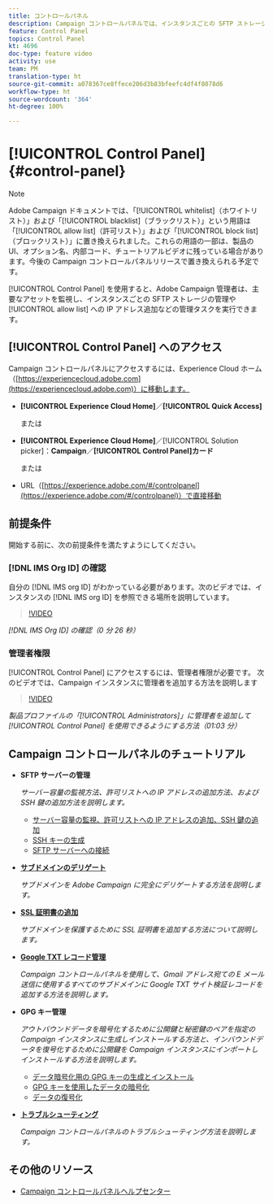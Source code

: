 ```yaml
---
title: コントロールパネル
description: Campaign コントロールパネルでは、インスタンスごとの SFTP ストレージと許可リストの IP アドレスを監視および管理できます。
feature: Control Panel
topics: Control Panel
kt: 4696
doc-type: feature video
activity: use
team: PM
translation-type: ht
source-git-commit: a078367ce8ffece206d3b83bfeefc4df4f8078d6
workflow-type: ht
source-wordcount: '364'
ht-degree: 100%

---
```



# [!UICONTROL Control Panel] {#control-panel}

>[!NOTE]
>
>Adobe Campaign ドキュメントでは、「[!UICONTROL whitelist]（ホワイトリスト）」および「[!UICONTROL blacklist]（ブラックリスト）」という用語は「[!UICONTROL allow list]（許可リスト）」および「[!UICONTROL block list]（ブロックリスト）」に置き換えられました。これらの用語の一部は、製品の UI、オプション名、内部コード、チュートリアルビデオに残っている場合があります。今後の Campaign コントロールパネルリリースで置き換えられる予定です。

[!UICONTROL Control Panel] を使用すると、Adobe Campaign 管理者は、主要なアセットを監視し、インスタンスごとの SFTP ストレージの管理や [!UICONTROL allow list] への IP アドレス追加などの管理タスクを実行できます。

## [!UICONTROL Control Panel] へのアクセス

Campaign コントロールパネルにアクセスするには、Experience Cloud ホーム（[https://experiencecloud.adobe.com](https://experiencecloud.adobe.com)）に移動します。

* **[!UICONTROL Experience Cloud Home]**／**[!UICONTROL Quick Access]**

   または
* **[!UICONTROL Experience Cloud Home]**／[!UICONTROL Solution picker]：**Campaign**／**[!UICONTROL Control Panel]カード**

   または

* URL（[https://experience.adobe.com/#/controlpanel](https://experience.adobe.com/#/controlpanel)）で直接移動

## 前提条件

開始する前に、次の前提条件を満たすようにしてください。

### [!DNL IMS Org ID] の確認

自分の [!DNL IMS org ID] がわかっている必要があります。次のビデオでは、インスタンスの [!DNL IMS org ID] を参照できる場所を説明しています。

>[!VIDEO](https://video.tv.adobe.com/v/27183?quality=12&captions=jpn)

*[!DNL IMS Org ID] の確認（0 分 26 秒）*

### 管理者権限

[!UICONTROL Control Panel] にアクセスするには、管理者権限が必要です。
次のビデオでは、Campaign インスタンスに管理者を追加する方法を説明します

>[!VIDEO](https://video.tv.adobe.com/v/27147?quality=12&captions=jpn)

*製品プロファイルの「[!UICONTROL Administrators]」に管理者を追加して [!UICONTROL Control Panel] を使用できるようにする方法（01:03 分）*

## Campaign コントロールパネルのチュートリアル

* **SFTP サーバーの管理**

   *サーバー容量の監視方法、許可リストへの IP アドレスの追加方法、および SSH 鍵の追加方法を説明します。*

   * [サーバー容量の監視、許可リストへの IP アドレスの追加、SSH 鍵の追加](/help/administrating/control-panel/monitoring-server-capacity-allow-listing-adding-ssh-key.md)
   * [SSH キーの生成](/help/administrating/control-panel/generate-ssh-key.md)
   * [SFTP サーバーへの接続](/help/administrating/control-panel/connect-to-sftp-server.md)
* **[サブドメインのデリゲート](/help/administrating/control-panel/subdomain-delegation.md)**

   *サブドメインを Adobe Campaign に完全にデリゲートする方法を説明します。*
* **[SSL 証明書の追加](/help/administrating/control-panel/adding-ssl-certificates.md)**

   *サブドメインを保護するために SSL 証明書を追加する方法について説明します。*

* **[Google TXT レコード管理](/help/administrating/control-panel/google-txt-record-management.md)**

   *Campaign コントロールパネルを使用して、Gmail アドレス宛ての E メール送信に使用するすべてのサブドメインに Google TXT サイト検証レコードを追加する方法を説明します。*

* **GPG キー管理**

   *アウトバウンドデータを暗号化するために公開鍵と秘密鍵のペアを指定の Campaign インスタンスに生成しインストールする方法と、インバウンドデータを復号化するために公開鍵を Campaign インスタンスにインポートしインストールする方法を説明します。*

   * [データ暗号化用の GPG キーの生成とインストール](./gpg-key-management/generating-and-installing-gpg-keys-for-data-encryption.md)
   * [GPG キーを使用したデータの暗号化](./gpg-key-management/using-a-gpg-key-to-encrypt-data.md)
   * [データの復号化](./gpg-key-management/decrypting-data.md)

* **[トラブルシューティング](/help/administrating/control-panel/trouble-shooting.md)**

   *Campaign コントロールパネルのトラブルシューティング方法を説明します。*

## その他のリソース

* [Campaign コントロールパネルヘルプセンター](https://docs.adobe.com/content/help/ja-JP/control-panel/using/control-panel-home.html)


